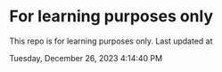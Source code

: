 # For learning purposes only
This repo is for learning purposes only.
Last updated at

Tuesday, December 26, 2023 4:14:40 PM


